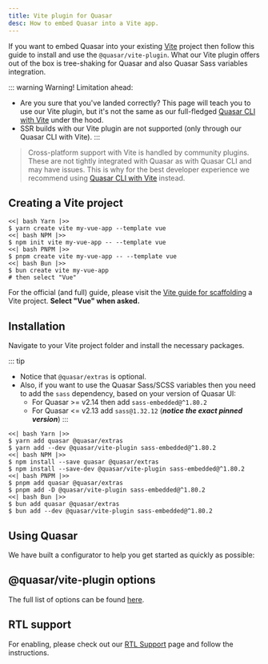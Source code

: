 ```yaml
---
title: Vite plugin for Quasar
desc: How to embed Quasar into a Vite app.
---
```


If you want to embed Quasar into your existing [Vite](https://vitejs.dev) project then follow this guide to install and use the `@quasar/vite-plugin`.
What our Vite plugin offers out of the box is tree-shaking for Quasar and also Quasar Sass variables integration.

::: warning Warning! Limitation ahead:
* Are you sure that you've landed correctly? This page will teach you to use our Vite plugin, but it's not the same as our full-fledged [Quasar CLI with Vite](/start/quasar-cli#installation-project-scaffolding) under the hood.
* SSR builds with our Vite plugin are not supported (only through our Quasar CLI with Vite).
:::

> Cross-platform support with Vite is handled by community plugins. These are not tightly integrated with Quasar as with Quasar CLI and may have issues. This is why for the best developer experience we recommend using [Quasar CLI with Vite](/start/quasar-cli#installation-project-scaffolding) instead.

## Creating a Vite project

```tabs
<<| bash Yarn |>>
$ yarn create vite my-vue-app --template vue
<<| bash NPM |>>
$ npm init vite my-vue-app -- --template vue
<<| bash PNPM |>>
$ pnpm create vite my-vue-app -- --template vue
<<| bash Bun |>>
$ bun create vite my-vue-app
# then select "Vue"
```

For the official (and full) guide, please visit the [Vite guide for scaffolding](https://vitejs.dev/guide/#scaffolding-your-first-vite-project) a Vite project. **Select "Vue" when asked.**

## Installation

Navigate to your Vite project folder and install the necessary packages.

::: tip
* Notice that `@quasar/extras` is optional.
* Also, if you want to use the Quasar Sass/SCSS variables then you need to add the `sass` dependency, based on your version of Quasar UI:
  * For Quasar >= v2.14 then add `sass-embedded@^1.80.2`
  * For Quasar <= v2.13 add `sass@1.32.12` (**_notice the exact pinned version_**)
:::

```tabs
<<| bash Yarn |>>
$ yarn add quasar @quasar/extras
$ yarn add --dev @quasar/vite-plugin sass-embedded@^1.80.2
<<| bash NPM |>>
$ npm install --save quasar @quasar/extras
$ npm install --save-dev @quasar/vite-plugin sass-embedded@^1.80.2
<<| bash PNPM |>>
$ pnpm add quasar @quasar/extras
$ pnpm add -D @quasar/vite-plugin sass-embedded@^1.80.2
<<| bash Bun |>>
$ bun add quasar @quasar/extras
$ bun add --dev @quasar/vite-plugin sass-embedded@^1.80.2
```

## Using Quasar

We have built a configurator to help you get started as quickly as possible:

<script doc>
import VitePluginUsage from './VitePluginUsage.vue'
</script>

<VitePluginUsage />

## @quasar/vite-plugin options

The full list of options can be found [here](https://github.com/quasarframework/quasar/blob/dev/vite-plugin/index.d.ts).

## RTL support

For enabling, please check out our [RTL Support](/options/rtl-support) page and follow the instructions.
